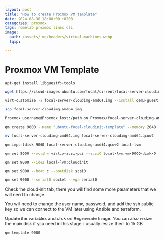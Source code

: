 ```yaml
---
layout: post
title: "How to create Proxmox VM template"
date: 2024-08-30 18:00:00 +0200
categories: proxmox
tags: homelab proxmox linux cli
image:
  path: /assets/img/headers/virtual-machines.webp
  lqip: 

---
```


# Proxmox VM Template  


```sh
apt-get install libguestfs-tools

wget https://cloud-images.ubuntu.com/focal/current/focal-server-cloudimg-amd64.img  

virt-customize -a focal-server-cloudimg-amd64.img --install qemu-guest-agent  

scp focal-server-cloudimg-amd64.img

Proxmox_username@Proxmox_host:/path_on_Proxmox/focal-server-cloudimg-amd64.img  

qm create 9000 --name "ubuntu-focal-cloudinit-template" --memory 2048 --net0 virtio,bridge=vmbr0  

mv focal-server-cloudimg-amd64.img focal-server-cloudimg-amd64.qcow2  

qm importdisk 9000 focal-server-cloudimg-amd64.qcow2 local-lvm  

qm set 9000 --scsihw virtio-scsi-pci --scsi0 local-lvm:vm-9000-disk-0  

qm set 9000 --ide2 local-lvm:cloudinit

qm set 9000 --boot c --bootdisk scsi0  

qm set 9000 --serial0 socket --vga serial0  
```

Check the cloud-init tab, there you will find some more parameters that we will need to change.  

You will need to change the user name, password, and add the ssh public key so we can connect to the VM later using Ansible and terraform.  

Update the variables and click on Regenerate Image. You can also resize the main disk if you need in this stage. i usually resize them to 15 GB.  

```sh
qm template 9000
```